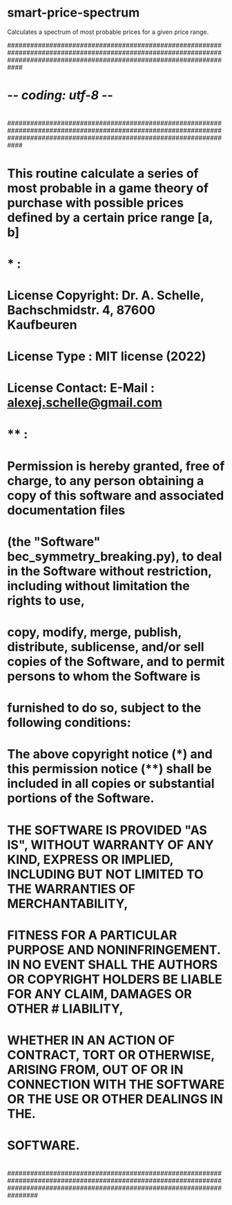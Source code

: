 # smart-price-spectrum
Calculates a spectrum of most probable prices for a given price range. 

############################################################################################################################################################################
#                                                                                                                                                        #     
#                                                                                                                                                        #         
# -*- coding: utf-8 -*-                                                                                                                                 #            
#                                                                                                                                                        #             
#                                                                                                                                                        #                 
############################################################################################################################################################################
#                                                                                                                                                       # 
#   This routine calculate a series of most probable in a game theory of purchase with possible prices defined by a certain price range [a, b]       
#                                                                                                                                           
#        																										 
#                                                                                                                                                        #             
#  * :
# 
#   License Copyright:  Dr. A. Schelle, Bachschmidstr. 4, 87600 Kaufbeuren 
#   License Type :      MIT license (2022)
#   License Contact:    E-Mail : alexej.schelle@gmail.com
# 
#   ** : 
#
#   Permission is hereby granted, free of charge, to any person obtaining a copy of this software and associated documentation files 
#   (the "Software" bec_symmetry_breaking.py), to deal in the Software without restriction, including without limitation the rights to use, 
#   copy, modify, merge, publish, distribute, sublicense, and/or sell copies of the Software, and to permit persons to whom the Software is 
#   furnished to do so, subject to the following conditions:
# 
#   The above copyright notice (*) and this permission notice (**) shall be included in all copies or substantial portions of the Software.
# 
#   THE SOFTWARE IS PROVIDED "AS IS", WITHOUT WARRANTY OF ANY KIND, EXPRESS OR IMPLIED, INCLUDING BUT NOT LIMITED TO THE WARRANTIES OF MERCHANTABILITY, 
#   FITNESS FOR A PARTICULAR PURPOSE AND NONINFRINGEMENT. IN NO EVENT SHALL THE AUTHORS OR COPYRIGHT HOLDERS BE LIABLE FOR ANY CLAIM, DAMAGES OR OTHER #   LIABILITY, 
#   WHETHER IN AN ACTION OF CONTRACT, TORT OR OTHERWISE, ARISING FROM, OUT OF OR IN CONNECTION WITH THE SOFTWARE OR THE USE OR OTHER DEALINGS IN THE. 
#   SOFTWARE.
#                                                                                                                                                       #                                    
#
#                                                                                                                                                       #                            
################################################################################################################################################################################
